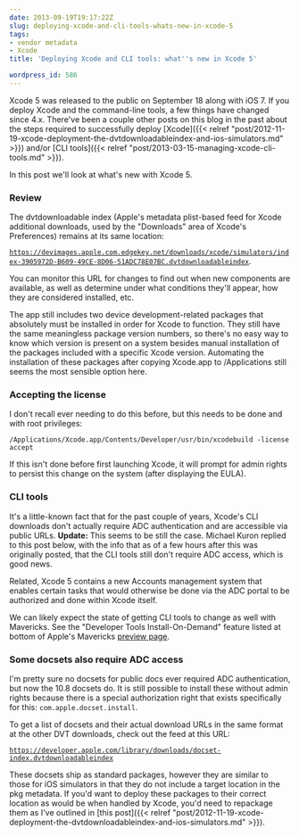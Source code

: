 ```yaml
---
date: 2013-09-19T19:17:22Z
slug: deploying-xcode-and-cli-tools-whats-new-in-xcode-5
tags:
- vendor metadata
- Xcode
title: 'Deploying Xcode and CLI tools: what''s new in Xcode 5'

wordpress_id: 586
---
```


<!-- [![ApplicationLoader_128.png](images/2013/09/ApplicationLoader_128.png)](images/2013/09/ApplicationLoader_128.png)
 -->

Xcode 5 was released to the public on September 18 along with iOS 7. If you deploy Xcode and the command-line tools, a few things have changed since 4.x. There've been a couple other posts on this blog in the past about the steps required to successfully deploy [Xcode]({{< relref "post/2012-11-19-xcode-deployment-the-dvtdownloadableindex-and-ios-simulators.md" >}}) and/or [CLI tools]({{< relref "post/2013-03-15-managing-xcode-cli-tools.md" >}}).

In this post we'll look at what's new with Xcode 5.

<!--more-->

### Review

The dvtdownloadable index (Apple's metadata plist-based feed for Xcode additional downloads, used by the "Downloads" area of Xcode's Preferences) remains at its same location:

[`https://devimages.apple.com.edgekey.net/downloads/xcode/simulators/index-3905972D-B609-49CE-8D06-51ADC78E07BC.dvtdownloadableindex`](https://devimages.apple.com.edgekey.net/downloads/xcode/simulators/index-3905972D-B609-49CE-8D06-51ADC78E07BC.dvtdownloadableindex).

You can monitor this URL for changes to find out when new components are available, as well as determine under what conditions they'll appear, how they are considered installed, etc.

The app still includes two device development-related packages that absolutely must be installed in order for Xcode to function. They still have the same meaningless package version numbers, so there's no easy way to know which version is present on a system besides manual installation of the packages included with a specific Xcode version. Automating the installation of these packages after copying Xcode.app to /Applications still seems the most sensible option here.



### Accepting the license


I don't recall ever needing to do this before, but this needs to be done and with root privileges:

`/Applications/Xcode.app/Contents/Developer/usr/bin/xcodebuild -license accept`

If this isn't done before first launching Xcode, it will prompt for admin rights to persist this change on the system (after displaying the EULA).

### CLI tools

It's a little-known fact that for the past couple of years, Xcode's CLI downloads don't actually require ADC authentication and are accessible via public URLs. **Update:** This seems to be still the case. Michael Kuron replied to this post below, with the info that as of a few hours after this was originally posted, that the CLI tools still don't require ADC access, which is good news.

Related, Xcode 5 contains a new Accounts management system that enables certain tasks that would otherwise be done via the ADC portal to be authorized and done within Xcode itself.

We can likely expect the state of getting CLI tools to change as well with Mavericks. See the "Developer Tools Install-On-Demand" feature listed at bottom of Apple's Mavericks [preview page](https://developer.apple.com/osx/whats-new).

### Some docsets also require ADC access

I'm pretty sure no docsets for public docs ever required ADC authentication, but now the 10.8 docsets do. It is still possible to install these without admin rights because there is a special authorization right that exists specifically for this: `com.apple.docset.install`.

To get a list of docsets and their actual download URLs in the same format at the other DVT downloads, check out the feed at this URL:

[`https://developer.apple.com/library/downloads/docset-index.dvtdownloadableindex`](https://developer.apple.com/library/downloads/docset-index.dvtdownloadableindex)

These docsets ship as standard packages, however they are similar to those for iOS simulators in that they do not include a target location in the pkg metadata. If you'd want to deploy these packages to their correct location as would be when handled by Xcode, you'd need to repackage them as I've outlined in [this post]({{< relref "post/2012-11-19-xcode-deployment-the-dvtdownloadableindex-and-ios-simulators.md" >}}).
